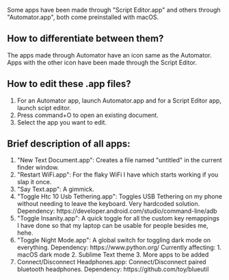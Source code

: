 Some apps have been made through "Script Editor.app" and others through "Automator.app", both come preinstalled with macOS. 

<h2>How to differentiate between them?</h2>
The apps made through Automator have an icon same as the Automator.
Apps with the other icon have been made through the Script Editor.

<h2>How to edit these .app files?</h2>
<ol>
<li>For an Automator app, launch Automator.app and for a Script Editor app, launch scipt editor.</li>
<li>Press command+O to open an existing document.</li>
<li>Select the app you want to edit.</li>
</ol>

<h2>Brief description of all apps:</h2>
<ol>
<li>"New Text Document.app": Creates a file named "untitled" in the current finder window.</li>

<li>"Restart WiFi.app": For the flaky WiFi I have which starts working if you slap it once.</li>

<li>"Say Text.app": A gimmick.</li>

<li>"Toggle Htc 10 Usb Tethering.app": Toggles USB Tethering on my phone without needing to leave the keyboard. Very hardcoded solution. Dependency: https://developer.android.com/studio/command-line/adb</li>

<li>"Toggle Insanity.app": A quick toggle for all the custom key remappings I have done so that my laptop can be usable for people besides me, hehe.</li>

<li>
"Toggle Night Mode.app": A global switch for toggling dark mode on everything. Dependency: https://www.python.org/
Currently affecting: 
1. macOS dark mode
2. Sublime Text theme
3. More apps to be added
</li>
<li>Connect/Disconnect Headphones.app: Connect/Disconnect paired bluetooth headphones. Dependency: https://github.com/toy/blueutil</li>
</ol>
